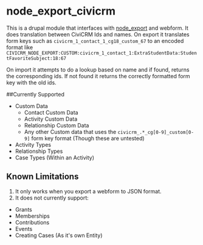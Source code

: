 # node_export_civicrm

This is a drupal module that interfaces with [node_export](https://www.drupal.org/project/node_export) and webform.
It does translation between CiviCRM Ids and names. 
On export it translates form keys such as 
`civicrm_1_contact_1_cg18_custom_67`
to an encoded format like 
`CIVICRM_NODE_EXPORT:CUSTOM:civicrm_1_contact_1:ExtraStudentData:StudentFavoriteSubject:18:67`

On import it attempts to do a lookup based on name and if found, returns the corresponding ids. If not found it returns the correctly formatted form key with the old ids.

##Currently Supported

- Custom Data
  - Contact Custom Data
  - Activity Custom Data
  - Relationship Custom Data
  - Any other Custom data that uses the `civicrm_.*_cg[0-9]_custom[0-9]` form key format (Though these are untested)
- Activity Types
- Relationship Types
- Case Types (Within an Activity)

## Known Limitations

1. It only works when you export a webform to JSON format.
2. It does not currently support:
  - Grants
  - Memberships
  - Contributions
  - Events
  - Creating Cases (As it's own Entity)
